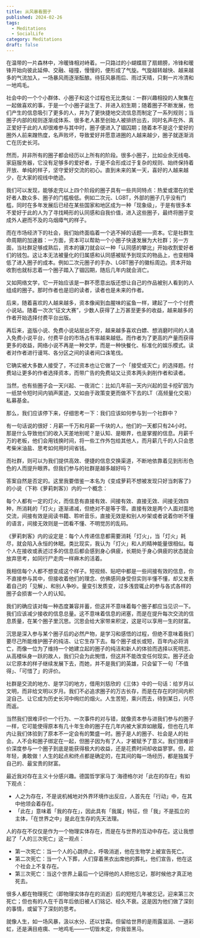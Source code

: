```yaml
---
title: 从风暴看圈子
published: 2024-02-26
tags:
  - Meditations
  - SocialLife
category: Meditations
draft: false
---
```


在温带的一片森林中，冷暖锋相对峙着。一只路过的小蝴蝶扇了扇翅膀，冷锋和暖锋开始向彼此延伸、交融、碰撞，慢慢的，便形成了气旋。气旋越转越快、越来越多的气流加入，一场暴风雨逐渐酝酿。待狂风暴雨后、雨过天晴，只剩一片冷清和一地鸡毛。

社会中的一个个小群体、小圈子和这个过程也无比类似：一群兴趣相投的人聚集在一起做喜欢的事，于是一个小圈子诞生了、并进入初生期；随着圈子不断发展，他们产生的信息吸引了更多的人，并为了更快捷地交流信息而制定了一系列规则；当圈子内部的规则逐渐成体系、很多老人甚至创始人被排挤出去，同时名声在外、真正爱好于此的人却很难参与其中时，圈子便进入了锢囚期；随着本不是这个爱好的圈外人前来蹭热度，名声败坏，导致爱好并愿意进圈的人越来越少，圈子就逐渐消亡在历史长河。

然而，并非所有的圈子都会经历以上所有的阶段。很多小圈子，比如业余无线电、家庭服务器，它没有足够多的爱好者，于是不会形成过于复杂的规则、始终保持着开放、单纯的样子，坚守爱好交流的初心。直到未来的某一天，喜好的人越来越少，在大家的视线中绝迹。

我们可以发现，能够走完以上四个阶段的圈子具有一些共同特点：热爱或潜在的爱好者人数众多、圈子的门槛极低。例如二次元、LGBT，外部的圈子几乎没有门槛，同时在多年发展后已经在某些国家和地区成为一种「现象级」，于是有很多本不爱好于此的人为了寻找畸形的认同感和自我价值，进入这些圈子，最终将圈子变成外人避而不及的乌烟瘴气的样子。

而在市场经济下的社会，我们始终面临着一个逃不掉的话题——资本。它是社群生命周期的加速器：一方面，资本可以帮助一个小圈子快速发展为大社群；另一方面，当社群足够成熟后，资本的镰刀就会以一种「认同感的攀比」开始收割爱好者们的钱包。这让本无法被量化的归属感和认同感被赋予到现实的物品上，也变相降低了进入圈子的成本。例如二次元圈子的手办、LGBT圈子的徽标周边。资本开始收割也就标志着一个圈子踏入了锢囚期，随后几年内就会消亡。

又如网络文学，它一开始应该是一群不愿意出版还想让自己的作品被别人看到的人组成的圈子。那时作者也是旧的读者，读者也是未来的作者。

后来，随着喜欢的人越来越多，资本像闻到血腥味的鲨鱼一样，建起了一个个付费小说站。随着一次次“征文大赛”，少数人获得了上万甚至更多的收益，越来越多的作者开始选择付费平台出版。

再后来，盗版小说、免费小说站层出不穷，越来越多喜欢白嫖、想消磨时间的人涌入免费小说平台，付费平台的市场占有率越来越低。而作者为了更高的产量而获得更多的收益，网络小说不再是一种文学，而是一种快餐化、标准化的娱乐模式。读者对作者进行谩骂、各分区之间的读者间口诛笔伐。

它确实被大多数人接受了，不过资本也让它做了一个「接受或灭亡」的选择题。付费站让更多的作者选择资本，而带广告的免费站又让资本两头剥削作者和读者。

当然，也有些圈子会一天兴起、一夜消亡：比如几年前一天内兴起的显卡挖矿因为一纸禁令短时间内销声匿迹，又如由于政策变更而做不下去的LT（高频量化交易）私募基金。

那么，我们应该停下来，仔细思考一下：我们应该如何参与到一个社群中？

有一句话说的很好：月薪一千万和月薪一千块的人，他们的一天都只有24小时。那是什么导致他们的收入天差地别呢？是认知、是眼界，也是掌握的信息。月薪千万的老板，他们会用钱换时间，将一些工作外包给其他人，而月薪几千的人只会思考柴米油盐、思考如何用时间省钱。

而社群，则可以为我们提供高效、便捷的信息交换渠道，不断地依靠着见到形形色色的人而提升眼界。但我们参与的社群是越多越好吗？

答案自然是否定的。这里我要借鉴一本名为《变成萝莉不想被发现只好当刺客了》的小说（下称《萝莉刺客》）内的一个概念：

每个人都有一定的灯火，而信息有直接有效、间接有效、直接无效、间接无效四种，所消耗的「灯火」逐渐递减，但绝对不是等于零。直接有效是两个人面对面地交流，间接有效是阅读书籍、聆听音乐，直接无效是和别人吵架或者说着你听不懂的语言，间接无效则是一团看不懂、不明觉厉的乱码。

《萝莉刺客》内的设定是：每个人传递信息都需要消耗「灯火」，当「灯火」耗尽，就会陷入永恒的休眠。类比现实，我认为「灯火」和人的精神能量很相似。每个人在接收或表述过多的信息后都会感到身心俱疲，长期处于身心俱疲的状态就会放弃思考，如同行尸走肉一样麻木的活着。

我相信每个人都不想变成这个样子。短视频、贴吧中都是一些间接有效的信息，你不直接参与其中，但接收着他们的理念、仿佛感同身受但实则半懂不懂，却又发表着自己的「见解」、和别人争吵。量变引发质变，过多浅尝辄止的参与各式各样的圈子会损害一个人的认知。

我们的确应该对每一种态度兼容并蓄，但这并不意味着每个圈子都应当见识一下。我们应该减少接收的信息总量。这不意味着信息的闭塞，而是在提升每次交流的信息质量，在某个圈子里沉思。沉思会给大家带来积淀，这是可以享用一生的财富。

沉思是深入参与某个圈子后的必然产物，是学习和感悟的过程，但绝不意味着我们要尽己所能维护圈子的纯洁、让它生存下去。每个圈子或长或短，百年内必将消亡，而像一位为了维持一个她建立起的圈子的纯洁和新人的体验而选择以死明志、从高楼纵身一跃的故人，我们只会为此惋惜，但这并不能改变任何现实。圈子还会以它原本的样子继续发展下去，而她，并不是我们的英雄，只会留下一句「不值得」、「可惜了」的评价。

社群是交流的地方、是学习的地方，借用刘慈欣的《三体》中的一句话：给岁月以文明，而非给文明以岁月。我们不必追求圈子的万古长存，而是在存在的时间内积淀自己、让它成为历史长河中绚烂的烟火。人生苦短，乘兴而去，待到某日，兴尽而返。

当然我们很难评价一个行为、一次事件的对与错，就像资本参与进我们参与的圈子一样，它可能使得原本有几十年生命的圈子在几年内被大家弃如敝履，但也在几年内让我们体验到了原本不一定会有的繁盛一时。圈子是人的圈子、社会是人的社会。人不会和圈子绑定在一起，但圈子因为有了人，才被赋予了意义。我们很难评价深度参与一个圈子到底是能获得极大的收益，还是花费时间却收益寥寥。但，趁年轻，勇敢做！人生的起点和终点都是确定的，在其间的每一场经历，都是独属于自己的、最宝贵的财富。

最近我对存在主义十分感兴趣。德国哲学家马丁·海德格尔对「此在的存在」有如下观点：

- 人之为存在，不是说机械地对外界环境作出反应，人首先在「行动」中，在其中他领会着存在。
- 「此在」意味着「我的存在」，因此具有「我属」特征，但「我」不是孤立的主体，「在世界之中」是此在生存的先天法理。

人的存在不仅仅是作为一个物理实体存在，而是在与世界的互动中存在。这让我想起了「人的三次死亡」这一观点：

- 第一次死亡：当一个人的心跳停止，呼吸消逝，他在生物学上被宣告死亡。
- 第二次死亡：当一个人下葬，人们穿着黑衣出席他的葬礼，他们宣告，他在这个社会上不复存在。
- 第三次死亡：当这个世界上最后一个记得他的人把他忘记，那时候他才真正地死去。

很多人都在物理死亡（即物理实体存在的消逝）后的短短几年被忘记，迎来第三次死亡；但也有的人在千百年后依旧被人们铭记、经久不衰。这是因为他们做了深刻的事情，或留下了深刻的思考。

就像人生，如一场风暴，汲以水分、还以甘霖。但留给世界的是雨露滋润、一道彩虹，还是满目疮痍、一地鸡毛——一切皆未定，你我皆黑马。
